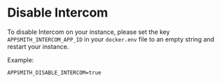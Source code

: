 # Disable Intercom

To disable Intercom on your instance, please set the key `APPSMITH_INTERCOM_APP_ID` in your `docker.env` file to an empty string and restart your instance.

Example:

```
APPSMITH_DISABLE_INTERCOM=true
```
